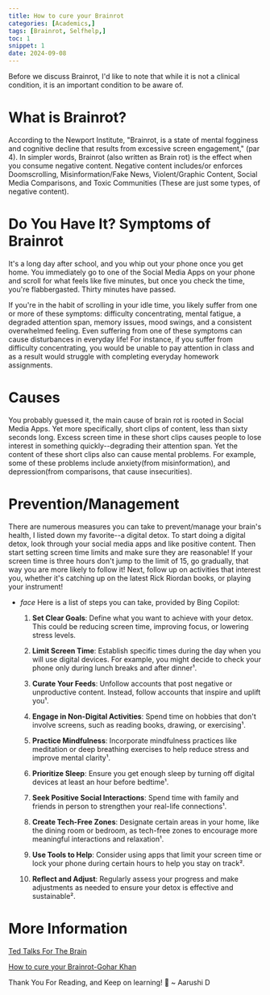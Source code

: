 ```yaml
---
title: How to cure your Brainrot
categories: [Academics,]
tags: [Brainrot, Selfhelp,]
toc: 1
snippet: 1
date: 2024-09-08
---
```

<p class="post-more-info" markdown="1">
Before we discuss Brainrot, I'd like to note that while it is not a clinical condition, it is an important condition to be aware of. 
</p>

# What is Brainrot?
 According to the Newport Institute, "Brainrot, is a state of mental fogginess and cognitive decline that results from excessive screen engagement," (par 4). In simpler words, Brainrot (also written as Brain rot) is the effect when you consume negative content. Negative content includes/or enforces Doomscrolling, Misinformation/Fake News, Violent/Graphic Content, Social Media Comparisons, and Toxic Communities (These are just some types, of negative content). 

# Do You Have It? Symptoms of Brainrot

It's a long day after school, and you whip out your phone once you get home. You immediately go to one of the Social Media Apps on your phone and scroll for what feels like five minutes, but once you check the time, you're flabbergasted. Thirty minutes have passed.

If you're in the habit of scrolling in your idle time, you likely suffer from one or more of these symptoms: difficulty concentrating, mental fatigue, a degraded attention span, memory issues, mood swings, and a consistent overwhelmed feeling. Even suffering from one of these symptoms can cause disturbances in everyday life! For instance, if you suffer from difficulty concentrating, you would be unable to pay attention in class and as a result would struggle with completing everyday homework assignments. 

# Causes

You probably guessed it, the main cause of brain rot is rooted in Social Media Apps. Yet more specifically, short clips of content, less than sixty seconds long. Excess screen time in these short clips causes people to lose interest in something quickly--degrading their attention span. Yet the content of these short clips also can cause mental problems. For example, some of these problems include anxiety(from misinformation), and depression(from comparisons, that cause insecurities).

# Prevention/Management
There are numerous measures you can take to prevent/manage your brain's health, I listed down my favorite--a digital detox.
To start doing a digital detox, look through your social media apps and like positive content. Then start setting screen time limits and make sure they are reasonable! If your screen time is three hours don't jump to the limit of 15, go gradually, that way you are more likely to follow it! Next, follow up on activities that interest you, whether it's catching up on the latest Rick Riordan books, or playing your instrument!

<ul class="collapsible" data-collapsible="accordion">
<li>
<div class="collapsible-header" markdown="1"><i class="material-icons">face</i>
Here is a list of steps you can take, provided by Bing Copilot:

</div>
<div class="collapsible-body" markdown="1">

1. **Set Clear Goals**: Define what you want to achieve with your detox. This could be reducing screen time, improving focus, or lowering stress levels.

2. **Limit Screen Time**: Establish specific times during the day when you will use digital devices. For example, you might decide to check your phone only during lunch breaks and after dinner¹.

3. **Curate Your Feeds**: Unfollow accounts that post negative or unproductive content. Instead, follow accounts that inspire and uplift you¹.

4. **Engage in Non-Digital Activities**: Spend time on hobbies that don't involve screens, such as reading books, drawing, or exercising¹.

5. **Practice Mindfulness**: Incorporate mindfulness practices like meditation or deep breathing exercises to help reduce stress and improve mental clarity¹.

6. **Prioritize Sleep**: Ensure you get enough sleep by turning off digital devices at least an hour before bedtime¹.

7. **Seek Positive Social Interactions**: Spend time with family and friends in person to strengthen your real-life connections¹.

8. **Create Tech-Free Zones**: Designate certain areas in your home, like the dining room or bedroom, as tech-free zones to encourage more meaningful interactions and relaxation¹.

9. **Use Tools to Help**: Consider using apps that limit your screen time or lock your phone during certain hours to help you stay on track².

10. **Reflect and Adjust**: Regularly assess your progress and make adjustments as needed to ensure your detox is effective and sustainable².

</div>
</li>
</ul>

# More Information

<a href="https://www.ted.com/playlists/644/how_can_we_keep_our_brains_healthy">Ted Talks For The Brain</a>

<a href="https://www.youtube.com/watch?v=UY3ZQMvregQ">How to cure your Brainrot-Gohar Khan</a>

Thank You For Reading, and
Keep on learning!
 📖 
 ~ Aarushi D




